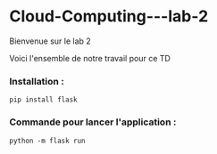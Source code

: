 # Cloud-Computing---lab-2

Bienvenue sur le lab 2

Voici l'ensemble de notre travail pour ce TD
### Installation :
```pip install flask```

### Commande pour lancer l'application :
```python -m flask run```
